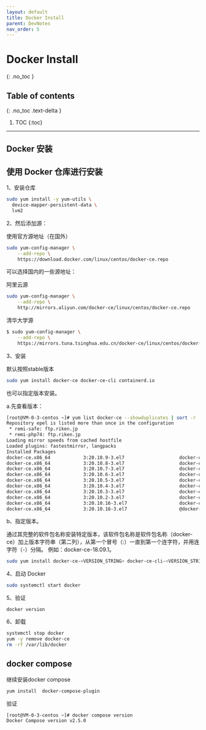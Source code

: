 ```yaml
---
layout: default
title: Docker Install
parent: DevNotes
nav_order: 5
---
```


# Docker Install
{: .no_toc }

## Table of contents
{: .no_toc .text-delta }

1. TOC
{:toc}

---


Docker 安装
---------------------------


## 使用 Docker 仓库进行安装

1、安装仓库

```bash
sudo yum install -y yum-utils \
  device-mapper-persistent-data \
  lvm2
```

2、然后添加源：

使用官方源地址（在国外）
```bash
sudo yum-config-manager \
    --add-repo \
    https://download.docker.com/linux/centos/docker-ce.repo
```

可以选择国内的一些源地址：

阿里云源

```bash
sudo yum-config-manager \
    --add-repo \
    http://mirrors.aliyun.com/docker-ce/linux/centos/docker-ce.repo
```

清华大学源

```bash
$ sudo yum-config-manager \
    --add-repo \
    https://mirrors.tuna.tsinghua.edu.cn/docker-ce/linux/centos/docker-ce.repo
```

3、安装

默认按照stable版本

```bash
sudo yum install docker-ce docker-ce-cli containerd.io
```
也可以指定版本安装。

a.先查看版本：

```bash
[root@VM-0-3-centos ~]# yum list docker-ce --showduplicates | sort -r
Repository epel is listed more than once in the configuration
 * remi-safe: ftp.riken.jp
 * remi-php74: ftp.riken.jp
Loading mirror speeds from cached hostfile
Loaded plugins: fastestmirror, langpacks
Installed Packages
docker-ce.x86_64            3:20.10.9-3.el7                    docker-ce-stable 
docker-ce.x86_64            3:20.10.8-3.el7                    docker-ce-stable 
docker-ce.x86_64            3:20.10.7-3.el7                    docker-ce-stable 
docker-ce.x86_64            3:20.10.6-3.el7                    docker-ce-stable 
docker-ce.x86_64            3:20.10.5-3.el7                    docker-ce-stable 
docker-ce.x86_64            3:20.10.4-3.el7                    docker-ce-stable 
docker-ce.x86_64            3:20.10.3-3.el7                    docker-ce-stable 
docker-ce.x86_64            3:20.10.2-3.el7                    docker-ce-stable 
docker-ce.x86_64            3:20.10.16-3.el7                   docker-ce-stable 
docker-ce.x86_64            3:20.10.16-3.el7                   @docker-ce-stable
```

b、指定版本。

通过其完整的软件包名称安装特定版本，该软件包名称是软件包名称（docker-ce）加上版本字符串（第二列），从第一个冒号（:）一直到第一个连字符，并用连字符（-）分隔。
例如：docker-ce-18.09.1。

```bash
sudo yum install docker-ce-<VERSION_STRING> docker-ce-cli-<VERSION_STRING> containerd.io
```

4、启动 Docker

```bash
sudo systemctl start docker
```

5、验证
```
docker version
```

6、卸载

```bash
systemctl stop docker
yum -y remove docker-ce
rm -rf /var/lib/docker
```

## docker compose 

继续安装docker compose

```bash
yum install  docker-compose-plugin
```

验证
```
[root@VM-0-3-centos ~]# docker compose version
Docker Compose version v2.5.0
```
